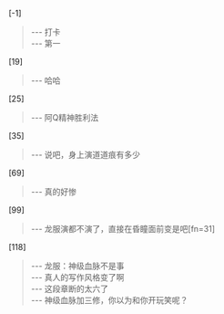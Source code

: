 
[-1] 
>--- 打卡<br>
>--- 第一<br>

[19] 
>--- 哈哈<br>

[25] 
>--- 阿Q精神胜利法<br>

[35] 
>--- 说吧，身上演道道痕有多少<br>

[69] 
>--- 真的好惨<br>

[99] 
>--- 龙服演都不演了，直接在昏瞳面前变是吧[fn=31]<br>

[118] 
>--- 龙服：神级血脉不是事<br>
>--- 真人的写作风格变了啊<br>
>--- 这段章断的太六了<br>
>--- 神级血脉加三修，你以为和你开玩笑呢？<br>
